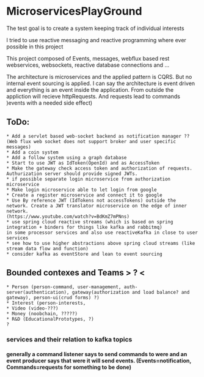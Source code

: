 # MicroservicesPlayGround
The test goal is to create a system keeping track of individual interests

I tried to use reactive messaging and reactive programming where ever possible in this project

This project composed of Events, messages, webflux based rest webservices, websockets, reactive database connections and ...

The architecture is microservices and the applied pattern is CQRS. But no internal event sourcing is applied. 
I can say the architecture is event driven and everything is an event inside the application. From outside the appliction will recieve httpRequests. And requests lead to commands )events with a needed side effect)

## ToDo:
    * Add a servlet based web-socket backend as notification manager ?? 
    (Web flux web socket does not support broker and user specific messages)
    * Add a coin system
    * Add a follow system using a graph database
    * Start to use JWT as IdToken(OpenId) and as AccessToken
    * Make the gateway check access token and authorization of requests.
    Authurization server should provide signed JWTs.
    * if possible separate login microservice from authorization microservice
    * Make login microservice able to let login from google
    * Create a register microservice and connect it to google
    * Use By reference JWT (IdTokens not accessTokens) outside the network. Create a JWT translator microservice on the edge of inner network.
    (https://www.youtube.com/watch?v=BdKmZ7mPNns)
    * use spring cloud reactive streams (which is based on spring integration + binders for things like kafka and rabbitmq)
    in some processor services and also use reactiveKafka in close to user services
    * see how to use higher abstractions above spring cloud streams (like stream data flow and function)
    * consider kafka as eventStore and lean to event sourcing
    
    
## Bounded contexes and Teams > ? <
    * Person (person-command, user-management, auth-server(authentication), gateway(authorization and load balance? and gateway), person-ui(crud forms) ?) 
    * Interest (person-interests, 
    * Video (video-???)
    * Money (noobchain, ?????)
    * R&D (EducationalPrototypes, ?)
    ?

### services and their relation to kafka topics
#### generally a command listener says to send commands to were and an event producer says that were it will send events. (Events=notification, Commands=requests for something to be done)
